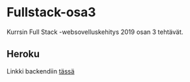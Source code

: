 # Fullstack-osa3
Kurrsin Full Stack -websovelluskehitys 2019 osan 3 tehtävät.

## Heroku
Linkki backendiin [tässä](https://agile-shore-75785.herokuapp.com/api/persons)
